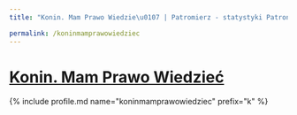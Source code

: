 ```yaml
---
title: "Konin. Mam Prawo Wiedzie\u0107 | Patromierz - statystyki Patronite.pl"

permalink: /koninmamprawowiedziec
---
```


# [Konin. Mam Prawo Wiedzieć](https://patronite.pl/koninmamprawowiedziec)

{% include profile.md name="koninmamprawowiedziec" prefix="k" %}
